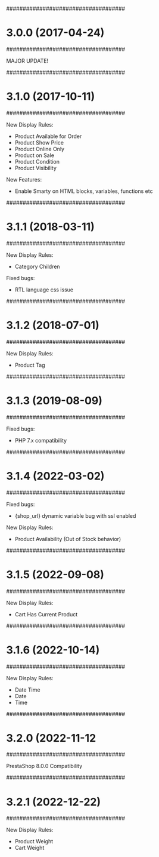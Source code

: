 ####################################
# 3.0.0 (2017-04-24)
####################################

MAJOR UPDATE!


####################################
# 3.1.0 (2017-10-11)
####################################

New Display Rules:

- Product Available for Order
- Product Show Price
- Product Online Only
- Product on Sale
- Product Condition
- Product Visibility

New Features:

- Enable Smarty on HTML blocks, variables, functions etc


####################################
# 3.1.1 (2018-03-11)
####################################

New Display Rules:

- Category Children

Fixed bugs:

- RTL language css issue


####################################
# 3.1.2 (2018-07-01)
####################################

New Display Rules:

- Product Tag


####################################
# 3.1.3 (2019-08-09)
####################################

Fixed bugs:

- PHP 7.x compatibility


####################################
# 3.1.4 (2022-03-02)
####################################

Fixed bugs:

- {shop_url} dynamic variable bug with ssl enabled

New Display Rules:

- Product Availability (Out of Stock behavior)


####################################
# 3.1.5 (2022-09-08)
####################################

New Display Rules:

- Cart Has Current Product


####################################
# 3.1.6 (2022-10-14)
####################################

New Display Rules:

- Date Time
- Date
- Time


####################################
# 3.2.0 (2022-11-12
####################################

PrestaShop 8.0.0 Compatibility


####################################
# 3.2.1 (2022-12-22)
####################################

New Display Rules:

- Product Weight
- Cart Weight